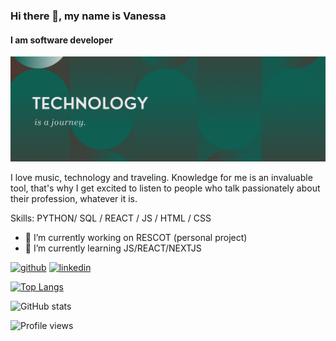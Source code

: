 ### Hi there 👋, my name is Vanessa
#### I am software developer
![I am software developer](https://github.com/vagava/vagava/blob/main/EncabezadoTechnology1200.png)

I love music, technology and traveling.
Knowledge for me is an invaluable tool, that's why I get excited to listen to people who talk passionately about their profession, whatever it is.

Skills: PYTHON/ SQL / REACT / JS / HTML / CSS

- 🔭 I’m currently working on RESCOT (personal project) 
- 🌱 I’m currently learning JS/REACT/NEXTJS 

[<img src='https://cdn.jsdelivr.net/npm/simple-icons@3.0.1/icons/github.svg' alt='github' height='40'>](https://github.com/vagava)  [<img src='https://cdn.jsdelivr.net/npm/simple-icons@3.0.1/icons/linkedin.svg' alt='linkedin' height='40'>](https://www.linkedin.com/in/www.linkedin.com/in/vanessa-sofware-developer/)  

[![Top Langs](https://github-readme-stats.vercel.app/api/top-langs/?username=vagava)](https://github.com/anuraghazra/github-readme-stats)

![GitHub stats](https://github-readme-stats.vercel.app/api?username=vagava&show_icons=true)  

![Profile views](https://gpvc.arturio.dev/vagava)  
